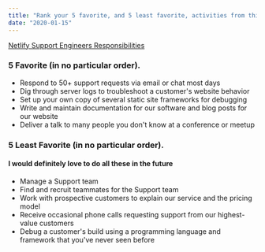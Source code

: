 ```yaml
---
title: "Rank your 5 favorite, and 5 least favorite, activities from this list at the link below"
date: "2020-01-15"
---
```


[Netlify Support Engineers Responsibilities](https://gist.github.com/fool/b0f254ff8c72a5765b6a9138249789d6)

### 5 Favorite (in no particular order).

- Respond to 50+ support requests via email or chat most days
- Dig through server logs to troubleshoot a customer's website behavior
- Set up your own copy of several static site frameworks for debugging
- Write and maintain documentation for our software and blog posts for our website
- Deliver a talk to many people you don't know at a conference or meetup

### 5 Least Favorite (in no particular order).

#### I would definitely love to do all these in the future

- Manage a Support team
- Find and recruit teammates for the Support team
- Work with prospective customers to explain our service and the pricing model
- Receive occasional phone calls requesting support from our highest-value customers
- Debug a customer's build using a programming language and framework that you've never seen before
